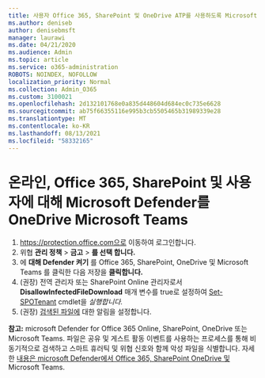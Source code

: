 ```yaml
---
title: 사용자 Office 365, SharePoint 및 OneDrive ATP를 사용하도록 Microsoft Teams
ms.author: deniseb
author: denisebmsft
manager: laurawi
ms.date: 04/21/2020
ms.audience: Admin
ms.topic: article
ms.service: o365-administration
ROBOTS: NOINDEX, NOFOLLOW
localization_priority: Normal
ms.collection: Admin_O365
ms.custom: 3100021
ms.openlocfilehash: 2d132101768e0a835d448604d684ec0c735e6628
ms.sourcegitcommit: ab75f66355116e995b3cb5505465b31989339e28
ms.translationtype: MT
ms.contentlocale: ko-KR
ms.lasthandoff: 08/13/2021
ms.locfileid: "58332165"
---
```

# <a name="enable-microsoft-defender-for-office-365-for-sharepoint-online-onedrive-and-microsoft-teams"></a>온라인, Office 365, SharePoint 및 사용자에 대해 Microsoft Defender를 OneDrive Microsoft Teams

1. https://protection.office.com으로 이동하여 로그인합니다.
2. 위협 **관리 정책**  >  **금고**  >  **를 선택 합니다.**
3. 에 **대해 Defender 켜기** 를 Office 365, SharePoint, OneDrive 및 Microsoft Teams 를 클릭한 다음 저장을 **클릭합니다.**
4. (권장) 전역 관리자 또는 SharePoint Online 관리자로서 **DisallowInfectedFileDownload** 매개 변수를 true로 설정하여 [Set-SPOTenant](https://docs.microsoft.com/powershell/module/sharepoint-online/Set-SPOTenant?view=sharepoint-ps) cmdlet을 *실행합니다.*
5. (권장) [검색된 파일에](https://docs.microsoft.com/microsoft-365/security/office-365-security/turn-on-atp-for-spo-odb-and-teams#set-up-alerts-for-detected-files) 대한 알림을 설정합니다.

**참고:** microsoft Defender for Office 365 Online, SharePoint, OneDrive 또는 Microsoft Teams. 파일은 공유 및 게스트 활동 이벤트를 사용하는 프로세스를 통해 비동기적으로 검색하고 스마트 휴러틱 및 위협 신호와 함께 악성 파일을 식별합니다. 자세한 [내용은 microsoft Defender에서 Office 365, SharePoint OneDrive 및](https://docs.microsoft.com/microsoft-365/security/office-365-security/atp-for-spo-odb-and-teams)Microsoft Teams.
